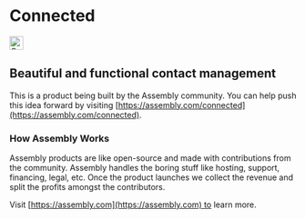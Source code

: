 # Connected

<a href="https://assembly.com/connected/bounties?utm_campaign=assemblage&utm_source=connected&utm_medium=repo_badge"><img src="https://asm-badger.herokuapp.com/connected/badges/tasks.svg" height="24px" alt="Open Tasks" /></a>

## Beautiful and functional contact management

This is a product being built by the Assembly community. You can help push this idea forward by visiting [https://assembly.com/connected](https://assembly.com/connected).

### How Assembly Works

Assembly products are like open-source and made with contributions from the community. Assembly handles the boring stuff like hosting, support, financing, legal, etc. Once the product launches we collect the revenue and split the profits amongst the contributors.

Visit [https://assembly.com](https://assembly.com) to learn more.
